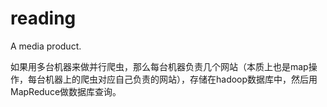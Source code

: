 # reading

A media product.

如果用多台机器来做并行爬虫，那么每台机器负责几个网站（本质上也是map操作，每台机器上的爬虫对应自己负责的网站），存储在hadoop数据库中，然后用MapReduce做数据库查询。